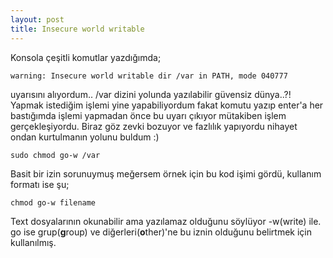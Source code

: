 ```yaml
---
layout: post
title: Insecure world writable
---
```

Konsola çeşitli komutlar yazdığımda;

	warning: Insecure world writable dir /var in PATH, mode 040777
uyarısını alıyordum.. /var dizini yolunda yazılabilir güvensiz dünya..?!  
Yapmak istediğim işlemi yine yapabiliyordum fakat komutu yazıp enter'a her bastığımda işlemi yapmadan önce bu uyarı çıkıyor mütakiben işlem gerçekleşiyordu. Biraz göz zevki bozuyor ve fazlılık yapıyordu nihayet ondan kurtulmanın yolunu buldum :)
	
	sudo chmod go-w /var
Basit bir izin sorunuymuş meğersem örnek için bu kod işimi gördü, kullanım formatı ise şu;

	chmod go-w filename 
Text dosyalarının okunabilir ama yazılamaz olduğunu söylüyor -w(write) ile. go ise grup(**g**roup) ve diğerleri(**o**ther)'ne bu iznin olduğunu belirtmek için kullanılmış.

